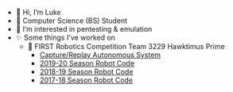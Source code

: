 - 👋 Hi, I’m Luke
- 🏫 Computer Science (BS) Student
- 👀 I’m interested in pentesting & emulation
- ✨ Some things I've worked on
  - 🤖 FIRST Robotics Competition Team 3229 Hawktimus Prime
    - [Capture/Replay Autonomous System](https://github.com/lukesnc/capture-replay-auto)
    - [2019-20 Season Robot Code](https://github.com/Team3229/Hawktimus19-20)
    - [2018-19 Season Robot Code](https://github.com/Team3229/Hawktimus18-19)
    - [2017-18 Season Robot Code](https://github.com/Team3229/Hawktimus17-18)


<!---
lukesnc/lukesnc is a ✨ special ✨ repository because its `README.md` (this file) appears on your GitHub profile.
You can click the Preview link to take a look at your changes.
--->
